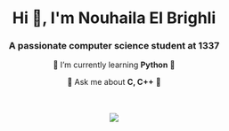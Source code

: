 <h1 align="center">Hi 👋, I'm Nouhaila El Brighli</h1>
<h3 align="center">A passionate computer science student at 1337</h3>

<div align="center">

 🌱 I’m currently learning **Python** 🌱

 💬 Ask me about **C, C++** 💬

</div>
<br/>
<br/>
<div align="center">
<img align="center"  src="https://badge.mediaplus.ma/binary/nel-brig" />
</div>
<br/>
<br/>
